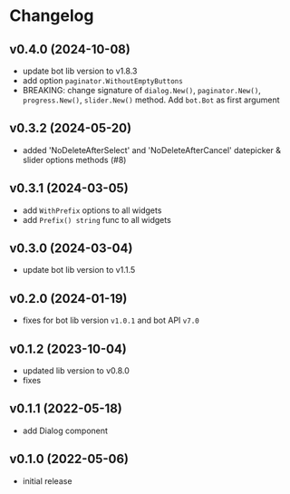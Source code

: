 # Changelog

## v0.4.0 (2024-10-08)

- update bot lib version to v1.8.3
- add option `paginator.WithoutEmptyButtons`
- BREAKING: change signature of `dialog.New()`, `paginator.New()`, `progress.New()`, `slider.New()` method. Add `bot.Bot` as first argument

## v0.3.2 (2024-05-20)

- added 'NoDeleteAfterSelect' and 'NoDeleteAfterCancel' datepicker & slider options methods (#8) 

## v0.3.1 (2024-03-05)

- add `WithPrefix` options to all widgets
- add `Prefix() string` func to all widgets

## v0.3.0 (2024-03-04)

- update bot lib version to v1.1.5

## v0.2.0 (2024-01-19)

- fixes for bot lib version `v1.0.1` and bot API `v7.0`

## v0.1.2 (2023-10-04)

- updated lib version to v0.8.0
- fixes

## v0.1.1 (2022-05-18)

- add Dialog component

## v0.1.0 (2022-05-06)

- initial release
